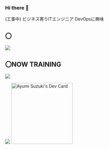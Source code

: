 ### Hi there 👋
(工事中)
ビジネス寄りITエンジニア
DevOpsに興味


## 〇
![](https://skillicons.dev/icons?i=html,css,js,C#,.net)

## 〇NOW TRAINING
![](https://skillicons.dev/icons?i=python,aws)

![](https://github-readme-stats.vercel.app/api/top-langs?username=yhts&show_icons=true&locale=en&layout=compact)
<a href="https://app.daily.dev/suzukaym"><img src="https://api.daily.dev/devcards/v2/PB0LAPQbjnwV176Q45wI5.png?type=default&r=srv" width="200" alt="Ayumi Suzuki's Dev Card"/></a>

<!--
**yhts/yhts** is a ✨ _special_ ✨ repository because its `README.md` (this file) appears on your GitHub profile.

Here are some ideas to get you started:

- 🔭 I’m currently working on ...
- 🌱 I’m currently learning ...
- 👯 I’m looking to collaborate on ...
- 🤔 I’m looking for help with ...
- 💬 Ask me about ...
- 📫 How to reach me: ...
- 😄 Pronouns: ...
- ⚡ Fun fact: ...
-->
